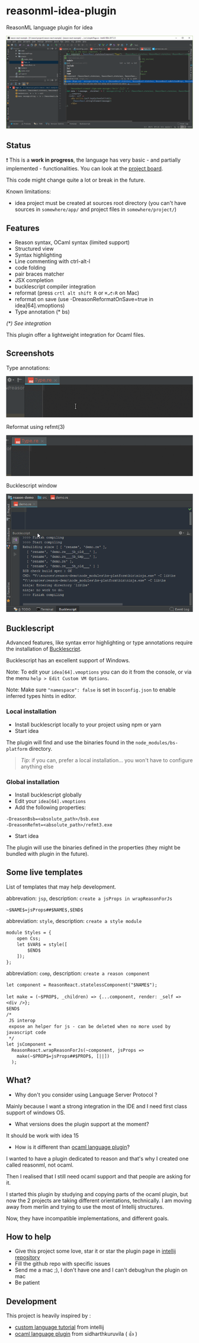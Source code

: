# reasonml-idea-plugin
ReasonML language plugin for idea

![screenshot](screenshot.png)

## Status

:exclamation: This is a **work in progress**, the language has very basic - and partially implemented - functionalities.
You can look at the [project board](https://github.com/reasonml-editor/reasonml-idea-plugin/projects/1).

This code might change quite a lot or break in the future.

Known limitations:
- idea project must be created at sources root directory (you can't have sources in `somewhere/app/` and project files in `somewhere/project/`)

## Features

- Reason syntax, OCaml syntax (limited support)
- Structured view
- Syntax highlighting
- Line commenting with ctrl-alt-l
- code folding
- pair braces matcher
- JSX completion
- bucklescript compiler integration
- reformat (press `crtl alt shift R` or `⌘⎇⇧R` on Mac)
- reformat on save (use -DreasonReformatOnSave=true in idea[64].vmoptions)
- Type annotation (* bs)

_(*) See integration_

This plugin offer a lightweight integration for Ocaml files.

## Screenshots

Type annotations:

![type](docs/type.gif)

Reformat using refmt(3)

![refmt](docs/refmt.gif)

Bucklescript window

![bsb](docs/bsb.gif)

## Bucklescript

Advanced features, like syntax error highlighting or type annotations require the installation of [Bucklescript](https://bucklescript.github.io/).

Bucklescript has an excellent support of Windows. 

Note: To edit your `idea[64].vmoptions` you can do it from the console, 
or via the menu `help > Edit Custom VM Options`.

Note: Make sure `"namespace": false` is set in `bsconfig.json` to enable inferred types hints in editor.

### Local installation

- Install bucklescript locally to your project using npm or yarn
- Start idea 

The plugin will find and use the binaries found in the `node_modules/bs-platform` directory.

> *Tip*: if you can, prefer a local installation... you won't have to configure anything else

### Global installation

- Install bucklescript globally
- Edit your `idea[64].vmoptions`
- Add the following properties:
```properties
-DreasonBsb=<absolute_path>/bsb.exe
-DreasonRefmt=<absolute_path>/refmt3.exe
```
- Start idea

The plugin will use the binaries defined in the properties (they might be bundled with plugin in the future).

## Some live templates

List of templates that may help development.

abbrevation: `jsp`, description: `create a jsProps in wrapReasonForJs`
```
~$NAME$=jsProps##$NAME$,$END$
```

abbreviation: `style`, description: `create a style module`
```
module Styles = {
    open Css;
    let $VAR$ = style([
        $END$
    ]);
};
```

abbreviation: `comp`, description: `create a reason component`
```
let component = ReasonReact.statelessComponent("$NAME$");

let make = (~$PROP$, _children) => {...component, render: _self => <div />};
$END$
/*
 JS interop
 expose an helper for js - can be deleted when no more used by javascript code
 */
let jsComponent =
  ReasonReact.wrapReasonForJs(~component, jsProps =>
    make(~$PROP$=jsProps##$PROP$, [||])
  );
```

## What?

- Why don't you consider using Language Server Protocol ?

Mainly because I want a strong integration in the IDE and I need first class support of windows OS.

- What versions does the plugin support at the moment?

It should be work with idea 15

- How is it different than [ocaml language plugin](https://github.com/sidharthkuruvila/ocaml-ide)?

I wanted to have a plugin dedicated to reason and that's why I created one called reasonml, not ocaml. 

Then I realised that I still need ocaml support and that people are asking for it.

I started this plugin by studying and copying parts of the ocaml plugin, but now the 2 projects are taking different orientations, technically. 
I am moving away from merlin and trying to use the most of Intellij structures. 

Now, they have incompatible implementations, and different goals. 

## How to help

- Give this project some love, star it or star the plugin page in [intellij repository](https://plugins.jetbrains.com/plugin/9440-reasonml-language-plugin)
- Fill the github repo with specific issues
- Send me a mac ;), I don't have one and I can't debug/run the plugin on mac
- Be patient

## Development

This project is heavily inspired by :
- [custom language tutorial](http://www.jetbrains.org/intellij/sdk/docs/tutorials/custom_language_support_tutorial.html) from intellij
- [ocaml language plugin](https://github.com/sidharthkuruvila/ocaml-ide) from sidharthkuruvila ( :+1: )
